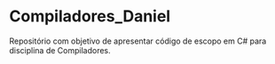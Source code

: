 # Compiladores_Daniel
Repositório com objetivo de apresentar código de escopo em C# para disciplina de Compiladores.
